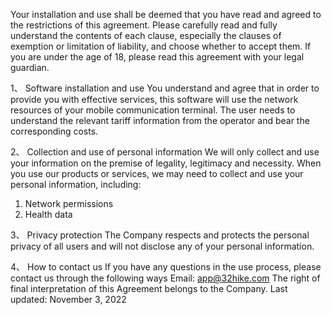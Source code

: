Your installation and use shall be deemed that you have read and agreed to the restrictions of this agreement. Please carefully read and fully understand the contents of each clause, especially the clauses of exemption or limitation of liability, and choose whether to accept them.
If you are under the age of 18, please read this agreement with your legal guardian.

1、 Software installation and use
You understand and agree that in order to provide you with effective services, this software will use the network resources of your mobile communication terminal. The user needs to understand the relevant tariff information from the operator and bear the corresponding costs.

2、 Collection and use of personal information
We will only collect and use your information on the premise of legality, legitimacy and necessity. When you use our products or services, we may need to collect and use your personal information, including:
1. Network permissions
2. Health data

3、 Privacy protection
The Company respects and protects the personal privacy of all users and will not disclose any of your personal information.

4、 How to contact us
If you have any questions in the use process, please contact us through the following ways
Email: app@32hike.com
The right of final interpretation of this Agreement belongs to the Company.
Last updated: November 3, 2022